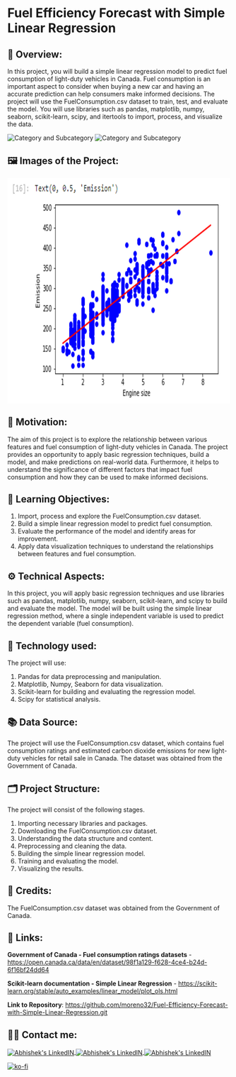 # Fuel Efficiency Forecast with Simple Linear Regression

## 🔄 Overview:
In this project, you will build a simple linear regression model to predict fuel consumption of light-duty vehicles in Canada. Fuel consumption is an important aspect to consider when buying a new car and having an accurate prediction can help consumers make informed decisions. The project will use the FuelConsumption.csv dataset to train, test, and evaluate the model. You will use libraries such as pandas, matplotlib, numpy, seaborn, scikit-learn, scipy, and itertools to import, process, and visualize the data.

![Category and Subcategory](https://img.shields.io/badge/Data%20Analysis%20and%20prediction-Prediction-blue)
![Category and Subcategory](https://img.shields.io/badge/Regression-Simple%20Linear%20Regression-yellow)

## 🖼️ Images of the Project:
<img align="center" alt="jpg" src="https://raw.githubusercontent.com/moreno32/Fuel-Efficiency-Forecast-with-Simple-Linear-Regression/master/reports/figures/Fuel-Efficiency-Forecast-with-Simple-Linear-Regression.png" width="800" height="509" /><br>

## 🎊 Motivation:
The aim of this project is to explore the relationship between various features and fuel consumption of light-duty vehicles in Canada. The project provides an opportunity to apply basic regression techniques, build a model, and make predictions on real-world data. Furthermore, it helps to understand the significance of different factors that impact fuel consumption and how they can be used to make informed decisions.

## 🏁 Learning Objectives:
1)	Import, process and explore the FuelConsumption.csv dataset.
2)	Build a simple linear regression model to predict fuel consumption.
3)	Evaluate the performance of the model and identify areas for improvement.
4)	Apply data visualization techniques to understand the relationships between features and fuel consumption.

## ⚙️ Technical Aspects:
In this project, you will apply basic regression techniques and use libraries such as pandas, matplotlib, numpy, seaborn, scikit-learn, and scipy to build and evaluate the model. The model will be built using the simple linear regression method, where a single independent variable is used to predict the dependent variable (fuel consumption).

## 🧰 Technology used:
The project will use:
1)	Pandas for data preprocessing and manipulation.
2)	Matplotlib, Numpy, Seaborn for data visualization.
3)	Scikit-learn for building and evaluating the regression model.
4)	Scipy for statistical analysis.

## 📚 Data Source:
The project will use the FuelConsumption.csv dataset, which contains fuel consumption ratings and estimated carbon dioxide emissions for new light-duty vehicles for retail sale in Canada. The dataset was obtained from the Government of Canada.

## 🗂️ Project Structure:
The project will consist of the following stages.
1)	Importing necessary libraries and packages.
2)	Downloading the FuelConsumption.csv dataset.
3)	Understanding the data structure and content.
4)	Preprocessing and cleaning the data.
5)	Building the simple linear regression model.
6)	Training and evaluating the model.
7)	Visualizing the results.

## 👥 Credits:
The FuelConsumption.csv dataset was obtained from the Government of Canada.

## 🔗 Links:
**Government of Canada - Fuel consumption ratings datasets** - https://open.canada.ca/data/en/dataset/98f1a129-f628-4ce4-b24d-6f16bf24dd64

**Scikit-learn documentation - Simple Linear Regression** - https://scikit-learn.org/stable/auto_examples/linear_model/plot_ols.html

**Link to Repository**: https://github.com/moreno32/Fuel-Efficiency-Forecast-with-Simple-Linear-Regression.git

## 🙋‍♂️ Contact me:
<a href= mailto:danielmoreno3291@gmail.com> <img align="center" alt="Abhishek's LinkedIN" width="32px" src="https://cdn4.iconfinder.com/data/icons/social-media-logos-6/512/112-gmail_email_mail-512.png" >
<a href="https://www.linkedin.com/in/dmoreno-ai/"> <img align="center" alt="Abhishek's LinkedIN" width="32px" src="https://cdn-icons-png.flaticon.com/512/174/174857.png">
<a href="https://www.youtube.com/@dmoreno-ai"> <img align="center" alt="Abhishek's LinkedIN" width="32px" src="https://upload.wikimedia.org/wikipedia/commons/thumb/4/4f/YouTube_social_white_squircle.svg/2048px-YouTube_social_white_squircle.svg.png" /><br>

[![ko-fi](https://ko-fi.com/img/githubbutton_sm.svg)](https://ko-fi.com/dmoreno_ai)
